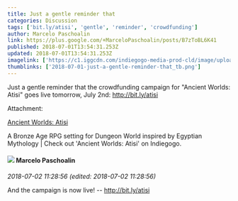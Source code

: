 ```yaml
---
title: Just a gentle reminder that
categories: Discussion
tags: ['bit.ly/atisi', 'gentle', 'reminder', 'crowdfunding']
author: Marcelo Paschoalin
link: https://plus.google.com/+MarceloPaschoalin/posts/B7zToBL6K41
published: 2018-07-01T13:54:31.253Z
updated: 2018-07-01T13:54:31.253Z
imagelink: ['https://c1.iggcdn.com/indiegogo-media-prod-cld/image/upload/c_fill%2Cf_auto%2Ch_630%2Cw_1200/v1525374852/auqor7ehkfarqo37pyih.jpg']
thumblinks: ['2018-07-01-just-a-gentle-reminder-that_tb.png']
---
```


Just a gentle reminder that the crowdfunding campaign for &quot;Ancient Worlds: Atisi&quot; goes live tomorrow, July 2nd: <a href="http://bit.ly/atisi" class="ot-anchor">http://bit.ly/atisi</a><br />


Attachment:

<a href='http://bit.ly/atisi'>Ancient Worlds: Atisi</a>


A Bronze Age RPG setting for Dungeon World inspired by Egyptian Mythology | Check out 'Ancient Worlds: Atisi' on Indiegogo.
<div id='comment z13rdribnknfivk1w23vtfeobm31dhu5p04'>
  <h4><img src='{{site.baseurl}}//images/avatars/107338296656333320250_photo.jpg'> Marcelo Paschoalin</h4>
      <p><cite>2018-07-02 11:28:56 (edited: 2018-07-02 11:28:56)</cite></p>
        <p>And the campaign is now live! -- <a href="http://bit.ly/atisi" class="ot-anchor">http://bit.ly/atisi</a></p>
</div>
        
